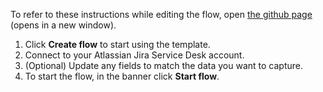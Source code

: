 To refer to these instructions while editing the flow, open [the github page](https://github.com/ot4i/app-connect-templates/blob/master/resources/markdown/Using%20the%20For%20each%20node%20and%20JSONata%20to%20process%20high%20priority%20issues_instructions.md) (opens in a new window).

1. Click **Create flow** to start using the template.
1. Connect to your Atlassian Jira Service Desk account.
1. (Optional) Update any fields to match the data you want to capture.
1. To start the flow, in the banner click **Start flow**.

